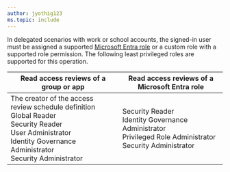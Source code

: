 ```yaml
---
author: jyothig123
ms.topic: include
---
```


In delegated scenarios with work or school accounts, the signed-in user must be assigned a supported [Microsoft Entra role](/entra/identity/role-based-access-control/permissions-reference?toc=%2Fgraph%2Ftoc.json) or a custom role with a supported role permission. The following least privileged roles are supported for this operation.

|Read access reviews of a group or app  |Read access reviews of a Microsoft Entra role  |
|---------|---------|
|The creator of the access review schedule definition <br/> Global Reader <br/> Security Reader <br/>  User Administrator <br/> Identity Governance Administrator </br> Security Administrator  | Security Reader <br/>  Identity Governance Administrator <br/> Privileged Role Administrator </br> Security Administrator        |
